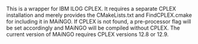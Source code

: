 This is a wrapper for IBM ILOG CPLEX.
It requires a separate CPLEX installation and merely provides the CMakeLists.txt and FindCPLEX.cmake for including it in MAiNGO.
If CPLEX is not found, a pre-processor flag will be set accordingly and MAiNGO will be compiled without CPLEX.
The current version of MAiNGO requires CPLEX versions 12.8 or 12.9.